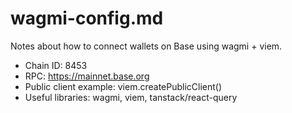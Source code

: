 # wagmi-config.md

Notes about how to connect wallets on Base using wagmi + viem.

- Chain ID: 8453
- RPC: https://mainnet.base.org
- Public client example: viem.createPublicClient()
- Useful libraries: wagmi, viem, tanstack/react-query
